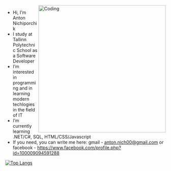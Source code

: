 <img align="right" alt="Coding" width="400" src="https://res.cloudinary.com/practicaldev/image/fetch/s--sNXjzc6P--/c_limit%2Cf_auto%2Cfl_progressive%2Cq_66%2Cw_880/https://media1.tenor.com/images/0c34272909ee2a4db5606a014082312b/tenor.gif%3Fitemid%3D15828752">

- Hi, I’m Anton Nichiporchik
- I study at Tallinn Polytechnic School as a Software Developer
- I’m interested in programming and in learning modern techlogies in the field of IT
- I’m currently learning .NET/C#, SQL, HTML/CSS/Javascript
- If you need, you can write me here: gmail - anton.nich00@gmail.com or facebook - https://www.facebook.com/profile.php?id=100009094591288

[![Top Langs](https://github-readme-stats.vercel.app/api/top-langs/?username=noubuddy)](https://github.com/anuraghazra/github-readme-stats)

